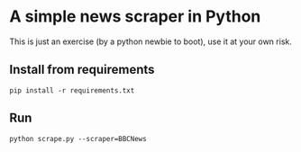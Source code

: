 # A simple news scraper in Python
This is just an exercise (by a python newbie to boot), use it at your own risk.

## Install from requirements
	pip install -r requirements.txt
  
## Run
	python scrape.py --scraper=BBCNews
